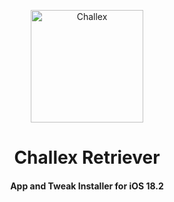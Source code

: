 <p align="center">
<img src="https://xookz.com/challex-images/challexlogo.png" alt="Challex" height="180" width="180"/>
</p>
<h1 align="center">Challex Retriever</h1>
<h4 align="center">App and Tweak Installer for iOS 18.2</h4>

